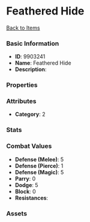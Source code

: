 # Feathered Hide



[Back to Items](../items.md)

### Basic Information

- **ID**: 9903241
- **Name**: Feathered Hide
- **Description**: 

### Properties


### Attributes

- **Category**: 2

### Stats


### Combat Values

- **Defense (Melee)**: 5
- **Defense (Pierce)**: 1
- **Defense (Magic)**: 5
- **Parry**: 0
- **Dodge**: 5
- **Block**: 0
- **Resistances**: 

### Assets


